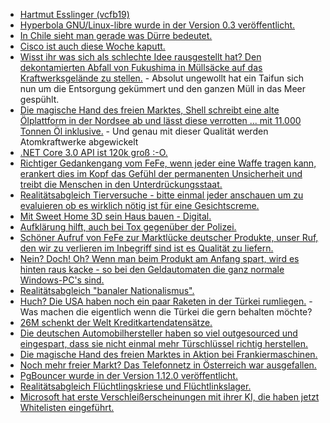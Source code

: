 * [Hartmut Esslinger (vcfb19)](https://cdn.media.ccc.de/events/vcfb/2019/h264-hd/vcfb19-124-deu-Hartmut_Esslinger_hd.mp4)
* [Hyperbola GNU/Linux-libre wurde in der Version 0.3 veröffentlicht.](https://www.pro-linux.de/news/1/27508/hyperbola-gnulinux-libre-gibt-milky-way-v03-frei.html)
* [In Chile sieht man gerade was Dürre bedeutet.](https://netzfrauen.org/2019/10/14/chile-3/)
* [Cisco ist auch diese Woche kaputt.](https://blog.fefe.de/?ts=a35a2418)
* [Wisst ihr was sich als schlechte Idee rausgestellt hat? Den dekontamierten Abfall von Fukushima in Müllsäcke auf das Kraftwerksgelände zu stellen.](https://blog.fefe.de/?ts=a35aa3f1) - Absolut ungewollt hat ein Taifun sich nun um die Entsorgung gekümmert und den ganzen Müll in das Meer gespühlt.
* [Die magische Hand des freien Marktes, Shell schreibt eine alte Ölplattform in der Nordsee ab und lässt diese verrotten ... mit 11.000 Tonnen Öl inklusive.](https://www.sonnenseite.com/de/umwelt/greenpeace-shell-will-alte-plattformen-mit-11.000-tonnen-oel-in-der-nordsee-verrotten-lassen.html) - Und genau mit dieser Qualität werden Atomkraftwerke abgewickelt
* [.NET Core 3.0 API ist 120k groß :-O.](https://blog.fefe.de/?ts=a358d56f)
* [Richtiger Gedankengang vom FeFe, wenn jeder eine Waffe tragen kann, erankert dies im Kopf das Gefühl der permanenten Unsicherheit und treibt die Menschen in den Unterdrückungsstaat.](https://blog.fefe.de/?ts=a358c83c)
* [Realitätsabgleich Tierversuche - bitte einmal jeder anschauen um zu evaluieren ob es wirklich nötig ist für eine Gesichtscreme.](https://netzfrauen.org/2019/10/15/tierversuche-3/)
* [Mit Sweet Home 3D sein Haus bauen - Digital.](https://opensource.com/article/19/10/interior-design-sweet-home-3d)
* [Aufklärung hilft, auch bei Tox gegenüber der Polizei.](https://blog.fefe.de/?ts=a3595c3e)
* [Schöner Aufruf von FeFe zur Marktlücke deutscher Produkte, unser Ruf, den wir zu verlieren im Inbegriff sind ist es Qualität zu liefern.](https://blog.fefe.de/?ts=a359bf6e)
* [Nein? Doch! Oh? Wenn man beim Produkt am Anfang spart, wird es hinten raus kacke - so bei den Geldautomaten die ganz normale Windows-PC's sind.](https://blog.fefe.de/?ts=a359a006)
* [Realitätsabgleich "banaler Nationalismus".](https://blog.fefe.de/?ts=a3599c5f)
* [Huch? Die USA haben noch ein paar Raketen in der Türkei rumliegen.](https://blog.fefe.de/?ts=a359ef8b) - Was machen die eigentlich wenn die Türkei die gern behalten möchte?
* [26M schenkt der Welt Kreditkartendatensätze.](https://blog.fefe.de/?ts=a359ee14)
* [Die deutschen Automobilhersteller haben so viel outgesourced und eingespart, dass sie nicht einmal mehr Türschlüssel richtig herstellen.](https://blog.fefe.de/?ts=a3564b23)
* [Die magische Hand des freien Marktes in Aktion bei Frankiermaschinen.](https://blog.fefe.de/?ts=a3564bf8)
* [Noch mehr freier Markt? Das Telefonnetz in Österreich war ausgefallen.](https://blog.fefe.de/?ts=a3564832)
* [PgBouncer wurde in der Version 1.12.0 veröffentlicht.](https://www.postgresql.org/about/news/1981/)
* [Realitätsabgleich Flüchtlingskriese und Flüchtlinkslager.](https://netzfrauen.org/2019/10/18/bosnien/)
* [Microsoft hat erste Verschleißerscheinungen mit ihrer KI, die haben jetzt Whitelisten eingeführt.](https://blog.fefe.de/?ts=a3575ed3)
